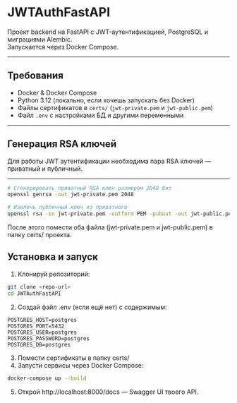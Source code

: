 # JWTAuthFastAPI

Проект backend на FastAPI с JWT-аутентификацией, PostgreSQL и миграциями Alembic.  
Запускается через Docker Compose.

---

## Требования

- Docker & Docker Compose
- Python 3.12 (локально, если хочешь запускать без Docker)
- Файлы сертификатов в `certs/` (`jwt-private.pem` и `jwt-public.pem`)
- Файл `.env` с настройками БД и другими переменными

---

## Генерация RSA ключей

Для работы JWT аутентификации необходима пара RSA ключей — приватный и публичный.

---

```bash
# Сгенерировать приватный RSA ключ размером 2048 бит
openssl genrsa -out jwt-private.pem 2048
```

```bash
# Извлечь публичный ключ из приватного
openssl rsa -in jwt-private.pem -outform PEM -pubout -out jwt-public.pem
```

После этого помести оба файла (jwt-private.pem и jwt-public.pem) в папку certs/ проекта.

## Установка и запуск

1. Клонируй репозиторий:

```bash
git clone <repo-url>
cd JWTAuthFastAPI
```

2. Создай файл .env (если ещё нет) с содержимым:

```dotenv
POSTGRES_HOST=postgres
POSTGRES_PORT=5432
POSTGRES_USER=postgres
POSTGRES_PASSWORD=postgres
POSTGRES_DB=postgres
```

3. Помести сертификаты в папку certs/
4. Запусти сервисы через Docker Compose:

```bash
docker-compose up --build
```

5. Открой http://localhost:8000/docs — Swagger UI твоего API.